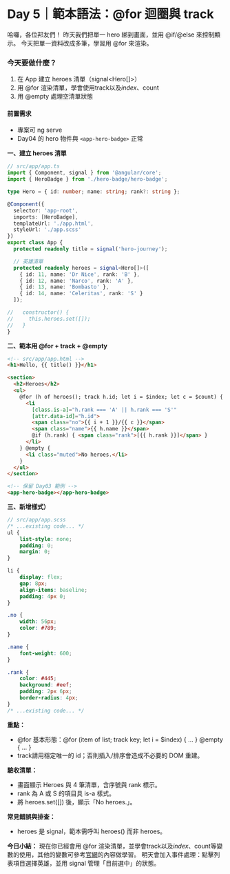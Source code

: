 # Day 5｜範本語法：@for 迴圈與 track

哈囉，各位邦友們！
昨天我們把單一 hero 綁到畫面，並用 @if/@else 來控制顯示。
今天把單一資料改成多筆，學習用 @for 來渲染。

### 今天要做什麼？
1. 在 App 建立 heroes 清單（signal<Hero[]>）
2. 用 @for 渲染清單，學會使用track以及$index、$count
3. 用 @empty 處理空清單狀態
#### 前置需求
* 專案可 ng serve
* Day04 的 hero 物件與 `<app-hero-badge>` 正常

**一、建立 heroes 清單**
```ts
// src/app/app.ts
import { Component, signal } from '@angular/core';
import { HeroBadge } from './hero-badge/hero-badge';

type Hero = { id: number; name: string; rank?: string };

@Component({
  selector: 'app-root',
  imports: [HeroBadge],
  templateUrl: './app.html',
  styleUrl: './app.scss'
})
export class App {
  protected readonly title = signal('hero-journey');

  // 英雄清單
  protected readonly heroes = signal<Hero[]>([
    { id: 11, name: 'Dr Nice', rank: 'B' },
    { id: 12, name: 'Narco', rank: 'A' },
    { id: 13, name: 'Bombasto' },
    { id: 14, name: 'Celeritas', rank: 'S' }
  ]);

//   constructor() {
//     this.heroes.set([]);
//   }
}
```

**二、範本用 @for + track + @empty**
```html
<!-- src/app/app.html -->
<h1>Hello, {{ title() }}</h1>

<section>
  <h2>Heroes</h2>
  <ul>
    @for (h of heroes(); track h.id; let i = $index; let c = $count) {
      <li
        [class.is-a]="h.rank === 'A' || h.rank === 'S'"
        [attr.data-id]="h.id">
        <span class="no">{{ i + 1 }}/{{ c }}</span>
        <span class="name">{{ h.name }}</span>
        @if (h.rank) { <span class="rank">[{{ h.rank }}]</span> }
      </li>
    } @empty {
      <li class="muted">No heroes.</li>
    }
  </ul>
</section>

<!-- 保留 Day03 範例 -->
<app-hero-badge></app-hero-badge>
```

**三、新增樣式）**
```scss
// src/app/app.scss
/* ...existing code... */
ul { 
    list-style: none; 
    padding: 0; 
    margin: 0;
}

li { 
    display: flex; 
    gap: 8px; 
    align-items: baseline; 
    padding: 4px 0; 
}

.no { 
    width: 56px;
    color: #789;
}

.name { 
    font-weight: 600;
}

.rank { 
    color: #445;
    background: #eef;
    padding: 2px 6px;
    border-radius: 4px;
}
/* ...existing code... */
```

**重點：**
* @for 基本形態：@for (item of list; track key; let i = $index) { ... } @empty { ... }
* track請用穩定唯一的 id；否則插入/排序會造成不必要的 DOM 重建。

**驗收清單：**
* 畫面顯示 Heroes 與 4 筆清單，含序號與 rank 標示。
* rank 為 A 或 S 的項目具 is-a 樣式。
* 將 heroes.set([]) 後，顯示「No heroes.」。

**常見錯誤與排查：**
* heroes 是 signal，範本需呼叫 heroes() 而非 heroes。

**今日小結：**
現在你已經會用 @for 渲染清單，並學會track以及$index、$count等變數的使用，其他的變數可參考[官網](https://dev.angular.tw/api/core/@for)的內容做學習。
明天會加入事件處理：點擊列表項目選擇英雄，並用 signal 管理「目前選中」的狀態。